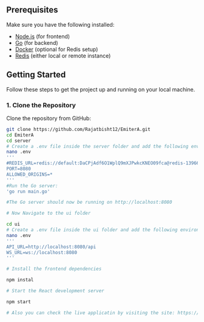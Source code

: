 
## Prerequisites

Make sure you have the following installed:

- [Node.js](https://nodejs.org/) (for frontend)
- [Go](https://go.dev/dl/) (for backend)
- [Docker](https://www.docker.com/) (optional for Redis setup)
- [Redis](https://redis.io/) (either local or remote instance)

## Getting Started

Follow these steps to get the project up and running on your local machine.

### 1. Clone the Repository

Clone the repository from GitHub:

```bash
git clone https://github.com/Rajatbisht12/EmiterA.git
cd EmiterA
cd server
# Create a .env file inside the server folder and add the following environment variables
nano .env
'''
#REDIS_URL=redis://default:DaCPjAdf6O1WplQ9mXJPwkcKNEO09fca@redis-13966.c264.ap-south-1-1.ec2.redns.redis-cloud.com:13966/0
PORT=8080
ALLOWED_ORIGINS=*
'''
#Run the Go server: 
'go run main.go'

#The Go server should now be running on http://localhost:8080

# Now Navigate to the ui folder

cd ui
# Create a .env file inside the ui folder and add the following environment variables
nano .env
'''
API_URL=http://localhost:8080/api
WS_URL=ws://localhost:8080
'''

# Install the frontend dependencies

npm instal

# Start the React development server

npm start

# Also you can check the live applicatin by visiting the site: https://emitterarajat.netlify.app/

```